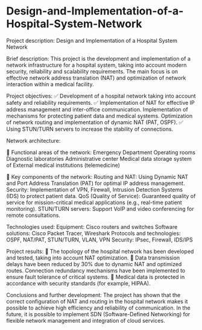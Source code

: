# Design-and-Implementation-of-a-Hospital-System-Network

Project description: Design and Implementation of a Hospital System Network

Brief description:
This project is the development and implementation of a network infrastructure for a hospital system, taking into account modern security, reliability and scalability requirements. The main focus is on effective network address translation (NAT) and optimization of network interaction within a medical facility.

Project objectives:
✅ Development of a hospital network taking into account safety and reliability requirements.
✅ Implementation of NAT for effective IP address management and inter-office communication.
 Implementation of mechanisms for protecting patient data and medical systems.
 Optimization of network routing and implementation of dynamic NAT (PAT, OSPF).
✅ Using STUN/TURN servers to increase the stability of connections.

Network architecture:

🔹 Functional areas of the network:
Emergency Department
Operating rooms
Diagnostic laboratories
Administrative center
Medical data storage system
of External medical institutions (telemedicine)

🔹 Key components of the network:
Routing and NAT: Using Dynamic NAT and Port Address Translation (PAT) for optimal IP address management.
Security: Implementation of VPN, Firewall, Intrusion Detection Systems (IDS) to protect patient data.
QoS (Quality of Service): Guaranteed quality of service for mission-critical medical applications (e.g., real-time patient monitoring).
STUN/TURN servers: Support VoIP and video conferencing for remote consultations.

Technologies used:
Equipment: Cisco routers and switches
Software solutions: Cisco Packet Tracer, Wireshark
Protocols and technologies: OSPF, NAT/PAT, STUN/TURN, VLAN, VPN
Security: IPsec, Firewall, IDS/IPS

Project results:
🔹 The topology of the hospital network has been developed and tested, taking into account NAT optimization.
🔹 Data transmission delays have been reduced by 30% due to dynamic NAT and optimized routes.
Connection redundancy mechanisms have been implemented to ensure fault tolerance of critical systems.
🔹 Medical data is protected in accordance with security standards (for example, HIPAA).

Conclusions and further development:
The project has shown that the correct configuration of NAT and routing in the hospital network makes it possible to achieve high efficiency and reliability of communication. In the future, it is possible to implement SDN (Software-Defined Networking) for flexible network management and integration of cloud services.

